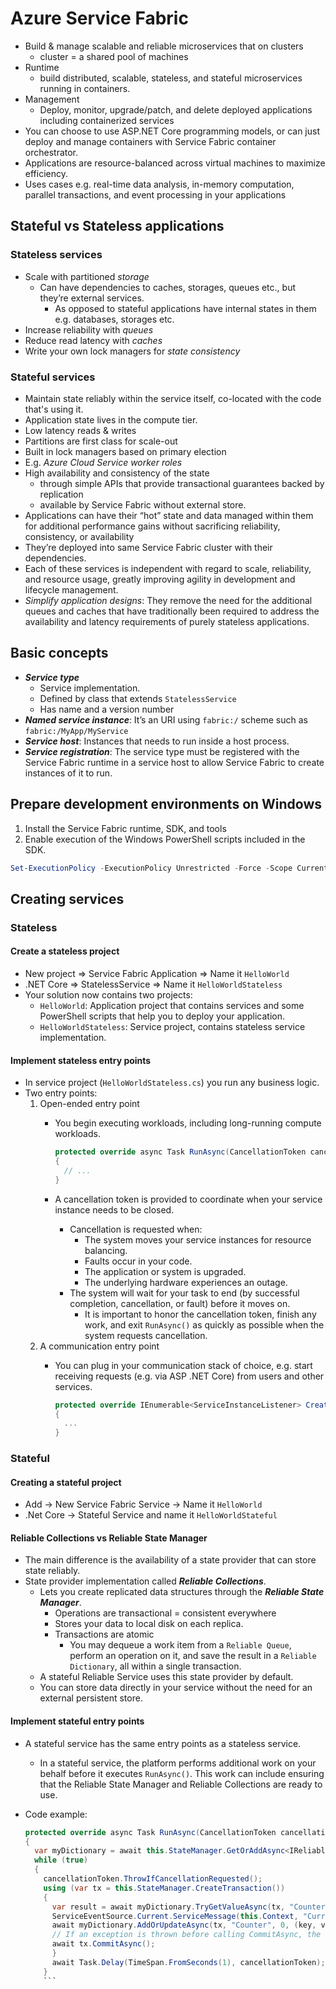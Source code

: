 # Azure Service Fabric

- Build & manage scalable and reliable microservices that on clusters
  - cluster = a shared pool of machines
- Runtime
  - build distributed, scalable, stateless, and stateful microservices running in containers.
- Management
  - Deploy, monitor, upgrade/patch, and delete deployed applications including containerized services
- You can choose to use ASP.NET Core programming models, or can just deploy and manage containers with Service Fabric container orchestrator.
- Applications are resource-balanced across virtual machines to maximize efficiency.
- Uses cases e.g. real-time data analysis, in-memory computation, parallel transactions, and event processing in your applications

## Stateful vs Stateless applications

### Stateless services

- Scale with partitioned *storage*
  - Can have dependencies to caches, storages, queues etc., but they’re external services.
    - As opposed to stateful applications have internal states in them e.g. databases, storages etc.
- Increase reliability with *queues*
- Reduce read latency with *caches*
- Write your own lock managers for *state consistency*

### Stateful services

- Maintain state reliably within the service itself, co-located with the code that's using it.
- Application state lives in the compute tier.
- Low latency reads & writes
- Partitions are first class for scale-out
- Built in lock managers based on primary election
- E.g. *Azure Cloud Service worker roles*
- High availability and consistency of the state
  - through simple APIs that provide transactional guarantees backed by replication
  - available by Service Fabric without external store.
- Applications can have their “hot” state and data managed within them for additional performance gains without sacrificing reliability, consistency, or availability
- They’re deployed into same Service Fabric cluster with their dependencies.
- Each of these services is independent with regard to scale, reliability, and resource usage, greatly improving agility in development and lifecycle management.
- *Simplify application designs*: They remove the need for the additional queues and caches that have traditionally been required to address the availability and latency requirements of purely stateless applications.

## Basic concepts

- ***Service type***
  - Service implementation.
  - Defined by class that extends `StatelessService`
  - Has name and a version number
- ***Named service instance***: It’s an URI using `fabric:/` scheme such as `fabric:/MyApp/MyService`
- ***Service host***: Instances that needs to run inside a host process.
- ***Service registration***: The service type must be registered with the Service Fabric runtime in a service host to allow Service Fabric to create instances of it to run.

## Prepare development environments on Windows

1. Install the Service Fabric runtime, SDK, and tools
2. Enable execution of the Windows PowerShell scripts included in the SDK.

  ```powershell
  Set-ExecutionPolicy -ExecutionPolicy Unrestricted -Force -Scope CurrentUser
  ```

## Creating services

### Stateless

#### Create a stateless project

- New project => Service Fabric Application => Name it `HelloWorld`
- .NET Core => StatelessService => Name it `HelloWorldStateless`
- Your solution now contains two projects:
  - `HelloWorld`: Application project that contains services and some PowerShell scripts that help you to deploy your application.
  - `HelloWorldStateless`: Service project, contains stateless service implementation.

#### Implement stateless entry points

- In service project (`HelloWorldStateless.cs`) you run any business logic.
- Two entry points:
  1. Open-ended entry point
       - You begin executing workloads, including long-running compute workloads.

         ```c#
         protected override async Task RunAsync(CancellationToken cancellationToken)
         {
           // ...
         }
         ```

       - A cancellation token is provided to coordinate when your service instance needs to be closed.
         - Cancellation is requested when:
           - The system moves your service instances for resource balancing.
           - Faults occur in your code.
           - The application or system is upgraded.
           - The underlying hardware experiences an outage.
         - The system will wait for your task to end (by successful completion, cancellation, or fault) before it moves on.
           - It is important to honor the cancellation token, finish any work, and exit `RunAsync()` as quickly as possible when the system requests cancellation.
  2. A communication entry point
       - You can plug in your communication stack of choice, e.g. start receiving requests (e.g. via ASP .NET Core) from users and other services.

         ```c#
         protected override IEnumerable<ServiceInstanceListener> CreateServiceInstanceListeners()
         {
           ...
         }
         ```

### Stateful

#### Creating a stateful project

- Add -> New Service Fabric Service -> Name it `HelloWorld`
- .Net Core -> Stateful Service and name it `HelloWorldStateful`

#### Reliable Collections vs Reliable State Manager

- The main difference is the availability of a state provider that can store state reliably.
- State provider implementation called ***Reliable Collections***.
  - Lets you create replicated data structures through the ***Reliable State Manager***.
    - Operations are transactional = consistent everywhere
    - Stores your data to local disk on each replica.
    - Transactions are atomic
      - You may dequeue a work item from a `Reliable Queue`, perform an operation on it, and save the result in a `Reliable Dictionary`, all within a single transaction.
  - A stateful Reliable Service uses this state provider by default.
  - You can store data directly in your service without the need for an external persistent store.

#### Implement stateful entry points

- A stateful service has the same entry points as a stateless service.
  - In a stateful service, the platform performs additional work on your behalf before it executes `RunAsync()`. This work can include ensuring that the Reliable State Manager and Reliable Collections are ready to use.
- Code example:

    ```c#
    protected override async Task RunAsync(CancellationToken cancellationToken)
    {
      var myDictionary = await this.StateManager.GetOrAddAsync<IReliableDictionary<string, long>>("myDictionary");
      while (true)
      {
        cancellationToken.ThrowIfCancellationRequested();
        using (var tx = this.StateManager.CreateTransaction())
        {
          var result = await myDictionary.TryGetValueAsync(tx, "Counter");
          ServiceEventSource.Current.ServiceMessage(this.Context, "Current Counter Value: {0}",result.HasValue ? result.Value.ToString() : "Value does not exist.");
          await myDictionary.AddOrUpdateAsync(tx, "Counter", 0, (key, value) => ++value);
          // If an exception is thrown before calling CommitAsync, the transaction aborts, all changes are discarded, and nothing is saved to the secondary replicas.
          await tx.CommitAsync();
          }
          await Task.Delay(TimeSpan.FromSeconds(1), cancellationToken);
        }
        ```
